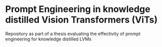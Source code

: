 # Prompt Engineering in knowledge distilled Vision Transformers (ViTs)
Repository as part of a thesis evaluating the effectivity of prompt engineering for knowledge distilled LVMs
